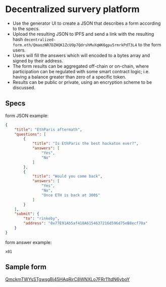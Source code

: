 # Decentralized survery platform

- Use the generator UI to create a JSON that describes a form according to the specs.
- Upload the resulting JSON to IPFS and send a link with the resulting hash `decentralized-form.eth/QmaozNR7DZHQK1ZcU9p7QdrshMvXqWK6gpu5rmrkPdT3L4` to the form users.
- Users will fill the answers which will encoded to a bytes array and signed by their address.
- The form results can be aggregated off-chain or on-chain, where participation can be regulated with some smart contract logic; i.e. having a balance greater than zero of a specific token.
- Results can be public or private, using an encryption scheme to be discussed.

## Specs

form JSON example:

```json
{
    "title": "EthParis aftermath",
    "questions": [
        {
            "title": "Is EthParis the best hackaton ever?",
            "answers": [
                "Yes",
                "No"
            ]
        },
        {
            "title": "Would you come back",
            "answers": [
                "Yes",
                "No",
                "Once ETH is back at 300$"
            ]
        }
    ],
    "submit": {
        "to": "rinkeby",
        "address": "0x77E91Ab5af418A6154637216d596d75eB8ecf70a"
    }
}
```

form answer example:

```
x01
```

## Sample form

[QmckmTWYsSTgwsgBj45HAqRirC8WNXLo7FRr11tdN6yboY](https://ipfs.io/ipfs/QmckmTWYsSTgwsgBj45HAqRirC8WNXLo7FRr11tdN6yboY)
